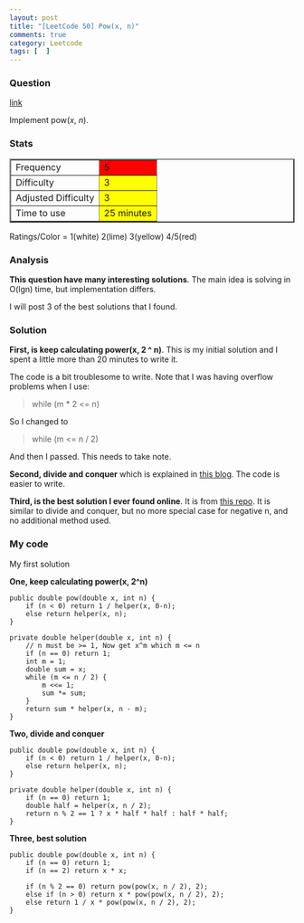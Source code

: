 ```yaml
---
layout: post
title: "[LeetCode 50] Pow(x, n)"
comments: true
category: Leetcode
tags: [  ]
---
```



### Question 
[link](http://oj.leetcode.com/problems/powx-n/)

<div class="question-content">
            <p></p><p>Implement pow(<i>x</i>, <i>n</i>).
</p><p></p>
          </div>

### Stats
<table border="2">
	<tr>
		<td>Frequency</td>
		<td bgcolor="red">5</td>
	</tr>
	<tr>
		<td>Difficulty</td>
		<td bgcolor="yellow">3</td>
	</tr>
	<tr>
		<td>Adjusted Difficulty</td>
		<td bgcolor="yellow">3</td>
	</tr>
	<tr>
		<td>Time to use</td>
		<td bgcolor="yellow">25 minutes</td>
	</tr>
</table>

Ratings/Color = 1(white) 2(lime) 3(yellow) 4/5(red)

### Analysis

__This question have many interesting solutions__. The main idea is solving in O(lgn) time, but implementation differs. 

I will post 3 of the best solutions that I found. 

### Solution

__First, is keep calculating power(x, 2 ^ n)__. This is my initial solution and I spent a little more than 20 minutes to write it. 

The code is a bit troublesome to write. Note that I was having overflow problems when I use:

> while (m * 2 <= n) 

So I changed to 

> while (m <= n / 2) 

And then I passed. This needs to take note. 

__Second, divide and conquer__ which is explained in [this blog](http://fisherlei.blogspot.sg/2012/12/leetcode-powx-n.html). The code is easier to write. 

__Third, is the best solution I ever found online__. It is from [this repo](https://github.com/yuanx/leetcode/blob/master/Pow.java). It is similar to divide and conquer, but no more special case for negative n, and no additional method used.  

### My code 

My first solution

__One, keep calculating power(x, 2^n)__


    public double pow(double x, int n) {
        if (n < 0) return 1 / helper(x, 0-n);
        else return helper(x, n);
    }

    private double helper(double x, int n) {
        // n must be >= 1, Now get x^m which m <= n
        if (n == 0) return 1;
        int m = 1;
        double sum = x;
        while (m <= n / 2) {
            m <<= 1;
            sum *= sum;
        }
        return sum * helper(x, n - m);
    }


__Two, divide and conquer__


    public double pow(double x, int n) {
        if (n < 0) return 1 / helper(x, 0-n);
        else return helper(x, n);
    }

    private double helper(double x, int n) {
        if (n == 0) return 1;
        double half = helper(x, n / 2);
        return n % 2 == 1 ? x * half * half : half * half;
    }


__Three, best solution__


    public double pow(double x, int n) {
        if (n == 0) return 1;
        if (n == 2) return x * x;

        if (n % 2 == 0) return pow(pow(x, n / 2), 2);
        else if (n > 0) return x * pow(pow(x, n / 2), 2);
        else return 1 / x * pow(pow(x, n / 2), 2);
    }

